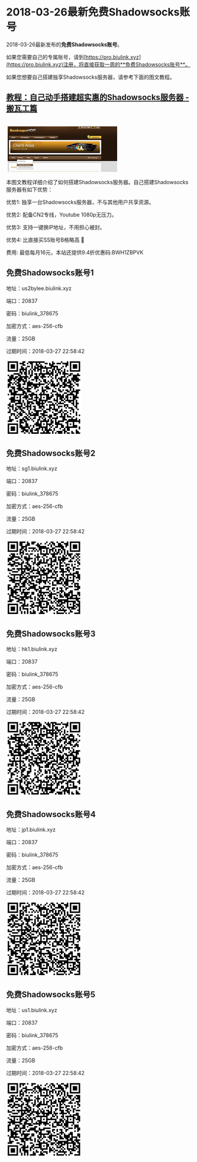 # 2018-03-26最新**免费Shadowsocks账号**

2018-03-26最新发布的**免费Shadowsocks账号**。

如果您需要自己的专属账号，请到[https://pro.biulink.xyz](https://pro.biulink.xyz)注册，将直接获取一周的**免费Shadowsocks账号**。

如果您想要自己搭建独享Shadowsocks服务器，请参考下面的图文教程。

## [教程：自己动手搭建超实惠的Shadowsocks服务器 - 搬瓦工篇](https://github.com/Biulink/ShadowsocksTutorials/blob/master/%E6%95%99%E6%82%A8%E8%87%AA%E5%B7%B1%E5%8A%A8%E6%89%8B%E6%90%AD%E5%BB%BA%E8%B6%85%E5%AE%9E%E6%83%A0%E7%9A%84Shadowsocks%E6%9C%8D%E5%8A%A1%E5%99%A8%20-%20%E6%90%AC%E7%93%A6%E5%B7%A5%E7%AF%87.md)
    
  ![免费Shadowsocks账号](../bandwagon/WechatIMG23_small.jpeg)
  
  本图文教程详细介绍了如何搭建Shadowsocks服务器。自己搭建Shadowsocks服务器有如下优势：

  优势1: 独享一台Shadowsocks服务器，不与其他用户共享资源。

  优势2: 配备CN2专线，Youtube 1080p无压力。

  优势3: 支持一键换IP地址，不用担心被封。

  优势4: 比直接买SS账号B格略高 🙂

  费用: 最低每月16元，本站还提供9.4折优惠码:BWH1ZBPVK  
## 免费Shadowsocks账号1

地址：us2bylee.biulink.xyz

端口：20837

密码：biulink_378675

加密方式：aes-256-cfb

流量：25GB

过期时间：2018-03-27 22:58:42

![免费Shadowsocks账号](../qrcode/223f5af7-9a03-47e0-94ef-25abed8f36c0.png)

## 免费Shadowsocks账号2

地址：sg1.biulink.xyz

端口：20837

密码：biulink_378675

加密方式：aes-256-cfb

流量：25GB

过期时间：2018-03-27 22:58:42

![免费Shadowsocks账号](../qrcode/06cbe8bc-5f89-4e78-8470-3adc6866acae.png)

## 免费Shadowsocks账号3

地址：hk1.biulink.xyz

端口：20837

密码：biulink_378675

加密方式：aes-256-cfb

流量：25GB

过期时间：2018-03-27 22:58:42

![免费Shadowsocks账号](../qrcode/8e7f98b0-7c85-4e4b-877b-c175eeec1a59.png)

## 免费Shadowsocks账号4

地址：jp1.biulink.xyz

端口：20837

密码：biulink_378675

加密方式：aes-256-cfb

流量：25GB

过期时间：2018-03-27 22:58:42

![免费Shadowsocks账号](../qrcode/bc68f66a-c24f-4c1c-ac27-6004288f7a9f.png)

## 免费Shadowsocks账号5

地址：us1.biulink.xyz

端口：20837

密码：biulink_378675

加密方式：aes-256-cfb

流量：25GB

过期时间：2018-03-27 22:58:42

![免费Shadowsocks账号](../qrcode/f521c1c9-46eb-4bc1-8ac8-0682898ae880.png)


